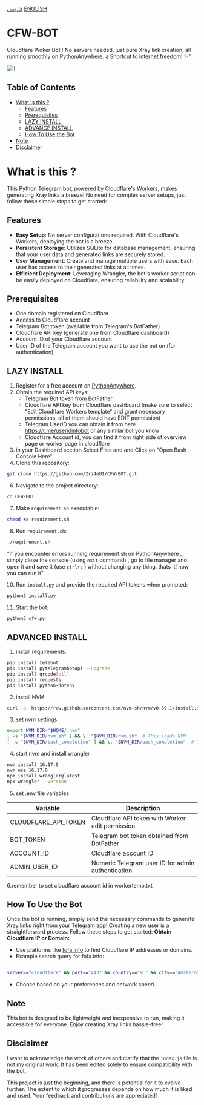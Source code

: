 [فارسی](https://github.com/2ri4eUI/CFW-BOT/blob/main/README-FA.md) 
[ENGLISH](https://github.com/2ri4eUI/CFW-BOT/blob/main/README.md)

# CFW-BOT
Cloudflare Woker Bot ! No servers needed, just pure Xray link creation, all running smoothly on PythonAnywhere. a Shortcut to internet freedom! ✨"

![1](https://github.com/2ri4eUI/CFW-BOT/assets/139592104/a2ff80e6-3c33-4443-9ee5-85b445e4a9f6)

## Table of Contents
- [What is this ?](#what-is-this-)
  - [Features](#features)
  - [Prerequisites](#prerequisites)
  - [LAZY INSTALL](#lazy-install)
  - [ADVANCE INSTALL](#advanced-install)
  - [How To Use the Bot](#how-to-use-the-bot)
- [Note](#note)
- [Disclaimer](#disclaimer)

# What is this ?
This Python Telegram bot, powered by Cloudflare's Workers, makes generating Xray links a breeze! No need for complex server setups, just follow these simple steps to get started:
## Features
- **Easy Setup**: No server configurations required. With Cloudflare's Workers, deploying the bot is a breeze.
- **Persistent Storage**: Utilizes SQLite for database management, ensuring that your user data and generated links are securely stored.
- **User Management**: Create and manage multiple users with ease. Each user has access to their generated links at all times.
- **Efficient Deployment**: Leveraging Wrangler, the bot's worker script can be easily deployed on Cloudflare, ensuring reliability and scalability.

## Prerequisites
- One domain registered on Cloudflare
- Access to Cloudflare account
- Telegram Bot token (available from Telegram's BotFather)
- Cloudflare API key (generate one from Cloudflare dashboard)
- Account ID of your Cloudflare account
- User ID of the Telegram account you want to use the bot on (for authentication)

## LAZY INSTALL
1. Register for a free account on [PythonAnywhere](https://www.pythonanywhere.com).
2. Obtain the required API keys:
   - Telegram Bot token from BotFather
   - Cloudflare API key from Cloudflare dashboard (make sure to select "Edit Cloudflare Workers template" and grant necessary permissions, all of them should have EDIT permission)
   - Telegram UserID you can obtain it from here https://t.me/useridinfobot or any similar bot you know
   - Cloudflare Account id, you can find it from right side of overview page or worker page in cloudflare
4. in your Dashboard section Select Files and and Click on "Open Bash Console Here"
5.  Clone this repository:
 ```bash
 git clone https://github.com/2ri4eUI/CFW-BOT.git
```
6. Navigate to the project directory:

 ```bash
 cd CFW-BOT
 ```
7. Make `requirement.sh` executable:
 ```bash
 chmod +x requirement.sh
 ```

8. Run `requirement.sh`:
 ```bash
 ./requirement.sh
 ```
"If you encounter errors running requirement.sh on PythonAnywhere , simply close the console (using `exit` command) , go to file manager and open it and  save it (use `ctrl+s` ) without changing any thing. thats it! now you can run it"

10. Run `install.py` and provide the required API tokens when prompted:
 ```bash
 python3 install.py
 ```
11. Start the bot:
 ```bash
 python3 cfw.py
 ```
## ADVANCED INSTALL

1. install requirements:
 ```bash
 pip install telebot
 pip install pytelegrambotapi --upgrade
 pip install qrcode[pil]
 pip install requests
 pip install python-dotenv
 ```
2. install NVM
```bash
curl -o- https://raw.githubusercontent.com/nvm-sh/nvm/v0.39.1/install.sh | bash
```
3. set nvm settings
``` bash
export NVM_DIR="$HOME/.nvm"
[ -s "$NVM_DIR/nvm.sh" ] && \. "$NVM_DIR/nvm.sh"  # This loads NVM
[ -s "$NVM_DIR/bash_completion" ] && \. "$NVM_DIR/bash_completion"  # This loads NVM bash completion
```
4. start nvm and install wrangler
```bash
nvm install 16.17.0
nvm use 16.17.0
npm install wrangler@latest
npx wrangler --version
```
5. set .env file variables


| Variable             | Description                                            |
|----------------------|--------------------------------------------------------|
| CLOUDFLARE_API_TOKEN | Cloudflare API token with Worker edit permission       |
| BOT_TOKEN            | Telegram bot token obtained from BotFather             |
| ACCOUNT_ID           | Cloudflare account ID                                  |
| ADMIN_USER_ID        | Numeric Telegram user ID for admin authentication      |

6.remember to set cloudflare account id in workertemp.txt 


## How To Use the Bot
Once the bot is running, simply send the necessary commands to generate Xray links right from your Telegram app!
Creating a new user is a straightforward process. Follow these steps to get started:
**Obtain Cloudflare IP or Domain:**
   - Use platforms like [fofa.info](https://fofa.info) to find Cloudflare IP addresses or domains.
   - Example search query for fofa.info:
 ```bash
 
 server=="cloudflare" && port=="443" && country=="NL" && city=="Amsterdam"
 ```
   - Choose based on your preferences and network speed.

## Note
This bot is designed to be lightweight and inexpensive to run, making it accessible for everyone. Enjoy creating Xray links hassle-free!


## Disclaimer

I want to acknowledge the work of others and clarify that the `index.js` file is not my original work. It has been edited solely to ensure compatibility with the bot. 

This project is just the beginning, and there is potential for it to evolve further. The extent to which it progresses depends on how much it is liked and used. Your feedback and contributions are appreciated!

